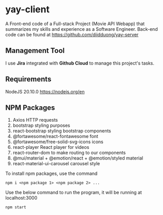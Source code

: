 # yay-client

A Front-end code of a Full-stack Project (Movie API Webapp) that summarizes my skills and experience as a Software Engineer. Back-end code can be found at https://github.com/diidduong/yay-server

## Management Tool
I use **Jira** integrated with **Github Cloud** to manage this project's tasks.

## Requirements
NodeJS 20.10.0 https://nodejs.org/en

## NPM Packages
1. Axios HTTP requests
2. bootstrap styling purposes
3. react-bootstrap styling bootstrap components
4. @fortawesome/react-fontawesome font
5. @fortawesome/free-solid-svg-icons icons
6. react-player React player for videos
7. react-router-dom to make routing to our components
8. @mui/material + @emotion/react + @emotion/styled material
9. react-material-ui-carousel carousel style

To install npm packages, use the command 
```
npm i <npm package 1> <npm package 2> ...
```

Use the below command to run the program, it will be running at localhost:3000
```
npm start
```
